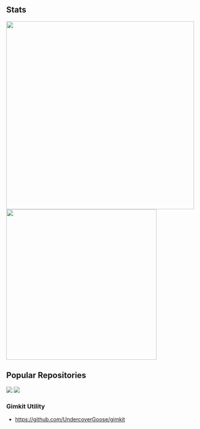 ## Stats
<img src = "https://github-readme-stats.vercel.app/api?username=undercovergoose&show_icons=true&theme=tokyonight&hide=prs,issues&hide_border=true" width="500"> <img src="https://github-readme-stats.vercel.app/api/top-langs/?username=undercovergoose&layout=compact&theme=tokyonight&hide_border=true" width="400">

## Popular Repositories
[![](https://github-readme-stats.vercel.app/api/pin/?username=undercovergoose&repo=classroom-cheats&theme=tokyonight&hide_border=true)](https://github.com/undercovergoose/classroom-cheats)
[![](https://github-readme-stats.vercel.app/api/pin/?username=undercovergoose&repo=gimkit&theme=tokyonight&hide_border=true)](https://github.com/undercovergoose/gimkit)

### Gimkit Utility
- https://github.com/UndercoverGoose/gimkit
